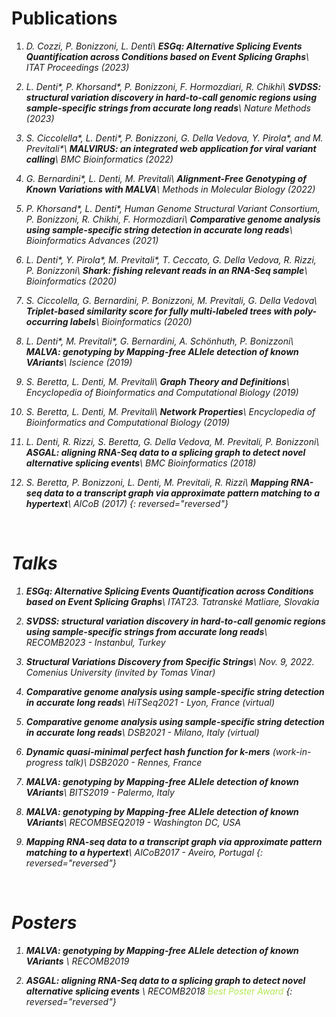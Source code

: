 # Publications

1. <i class="ai ai-open-access ai-2x"/> D. Cozzi, P. Bonizzoni, L. Denti\\
**ESGq: Alternative Splicing Events Quantification across Conditions based on Event Splicing Graphs**\\
*ITAT Proceedings (2023)* <a class="fa fa-file-pdf-o" href="https://ceur-ws.org/Vol-3498/paper31.pdf" style="text-decoration:none; color:inherit;"/>

1. <i class="ai ai-closed-access ai-2x"/> L. Denti\*, P. Khorsand\*, P. Bonizzoni, F. Hormozdiari, R. Chikhi\\
**SVDSS: structural variation discovery in hard-to-call genomic regions using sample-specific strings from accurate long reads**\\
*Nature Methods (2023)* <a class="ai ai-doi ai-lg" href="https://doi.org/10.1038/s41592-022-01674-1" style="text-decoration:none; color:inherit;"/>

1. <i class="ai ai-open-access ai-2x"/> S. Ciccolella\*, L. Denti\*, P. Bonizzoni, G. Della Vedova, Y. Pirola\*, and M. Previtali\*\\
**MALVIRUS: an integrated web application for viral variant calling**\\
*BMC Bioinformatics (2022)* <a class="ai ai-doi ai-lg" href="https://doi.org/10.1186/s12859-022-04668-0" style="text-decoration:none; color:inherit;"/>

1. <i class="ai ai-springer ai-2x"/> G. Bernardini\*, L. Denti, M. Previtali\\
**Alignment-Free Genotyping of Known Variations with MALVA**\\
*Methods in Molecular Biology (2022)* <a class="ai ai-doi ai-lg" href="https://doi.org/10.1007/978-1-0716-2293-3_15" style="text-decoration:none; color:inherit;"/>

1. <i class="ai ai-open-access ai-2x"/> P. Khorsand\*, L. Denti\*, Human Genome Structural Variant Consortium, P. Bonizzoni, R. Chikhi, F. Hormozdiari\\
**Comparative genome analysis using sample-specific string detection in accurate long reads**\\
*Bioinformatics Advances (2021)* <a class="ai ai-doi ai-lg" href="https://doi.org/10.1093/bioadv/vbab005" style="text-decoration:none; color:inherit;"/>

1. <i class="ai ai-open-access ai-2x"/> L. Denti\*, Y. Pirola\*, M. Previtali\*, T. Ceccato, G. Della Vedova, R. Rizzi, P. Bonizzoni\\
**Shark: fishing relevant reads in an RNA-Seq sample**\\
*Bioinformatics (2020)* <a class="ai ai-doi ai-lg" href="https://doi.org/10.1093/bioinformatics/btaa779" style="text-decoration:none; color:inherit;"/>

1. <i class="ai ai-open-access ai-2x"/> S. Ciccolella, G. Bernardini, P. Bonizzoni, M. Previtali, G. Della Vedova\\
**Triplet-based similarity score for fully multi-labeled trees with poly-occurring labels**\\
*Bioinformatics (2020)* <a class="ai ai-doi ai-lg" href="https://doi.org/10.1093/bioinformatics/btaa676" style="text-decoration:none; color:inherit;"/>

1. <i class="ai ai-open-access ai-2x"/> L. Denti\*, M. Previtali\*, G. Bernardini, A. Schönhuth, P. Bonizzoni\\
**MALVA: genotyping by Mapping-free ALlele detection of known VAriants**\\
*Iscience (2019)*  <a class="ai ai-doi ai-lg" href="https://doi.org/10.1016/j.isci.2019.07.011" style="text-decoration:none; color:inherit;"/>

1. <i class="ai ai-elsevier ai-2x"/> S. Beretta, L. Denti, M. Previtali\\
**Graph Theory and Definitions**\\
*Encyclopedia of Bioinformatics and Computational Biology (2019)* <a class="ai ai-doi ai-lg" href="https://doi.org/10.1016/B978-0-12-809633-8.20421-4" style="text-decoration:none; color:inherit;"/>

1. <i class="ai ai-elsevier ai-2x"/> S. Beretta, L. Denti, M. Previtali\\
**Network Properties**\\
*Encyclopedia of Bioinformatics and Computational Biology (2019)* <a class="ai ai-doi ai-lg" href="https://doi.org/10.1016/B978-0-12-809633-8.20422-6" style="text-decoration:none; color:inherit;"/>

1. <i class="ai ai-open-access ai-2x"/> L. Denti, R. Rizzi, S. Beretta, G. Della Vedova, M. Previtali, P. Bonizzoni\\
**ASGAL: aligning RNA-Seq data to a splicing graph to detect novel alternative splicing events**\\
*BMC Bioinformatics (2018)* <a class="ai ai-doi ai-lg" href="https://doi.org/10.1186/s12859-018-2436-3" style="text-decoration:none; color:inherit;"/>

1. <i class="ai ai-springer ai-2x"/>  S. Beretta, P. Bonizzoni, L. Denti, M. Previtali, R. Rizzi\\
**Mapping RNA-seq data to a transcript graph via approximate pattern matching to a hypertext**\\
*AlCoB (2017)* <a class="ai ai-doi ai-lg" href="https://doi.org/10.1007/978-3-319-58163-7_3" style="text-decoration:none; color:inherit;"/>
{: reversed="reversed"}

<br/>

# Talks

1. **ESGq: Alternative Splicing Events Quantification across Conditions based on Event Splicing Graphs**\\
*ITAT23. Tatranské Matliare, Slovakia*

1. **SVDSS: structural variation discovery in hard-to-call genomic regions using sample-specific strings from accurate long reads**\\
*RECOMB2023 - Instanbul, Turkey*

1. **Structural Variations Discovery from Specific Strings**\\
*Nov. 9, 2022. Comenius University (invited by Tomas Vinar)*

1. **Comparative genome analysis using sample-specific string detection in accurate long reads**\\
*HiTSeq2021 - Lyon, France (virtual)*

1. **Comparative genome analysis using sample-specific string detection in accurate long reads**\\
*DSB2021 - Milano, Italy (virtual)*

1. **Dynamic quasi-minimal perfect hash function for k-mers** *(work-in-progress talk)*\\
*DSB2020 - Rennes, France*


1. **MALVA: genotyping by Mapping-free ALlele detection of known VAriants**\\
*BITS2019 - Palermo, Italy*

1. **MALVA: genotyping by Mapping-free ALlele detection of known VAriants**\\
*RECOMBSEQ2019 - Washington DC, USA*

1. **Mapping RNA-seq data to a transcript graph via approximate pattern matching to a hypertext**\\
*AlCoB2017 - Aveiro, Portugal*
{: reversed="reversed"}

<br/>

# Posters
1. **MALVA: genotyping by Mapping-free ALlele detection of known VAriants** <a class="fa fa-file-pdf-o" href="/pdfs/malva_recomb2019.pdf" style="text-decoration:none; color:inherit;"></a>\\
*RECOMB2019*

1. **ASGAL: aligning RNA-Seq data to a splicing graph to detect novel alternative splicing events** <a class="fa fa-file-pdf-o" href="/pdfs/asgal_recomb2018.pdf" style="text-decoration:none; color:inherit;"></a>\\
*RECOMB2018* <a href="/imgs/award_recomb2018.jpg" style="text-decoration:none; color:inherit;"><i class="fa fa-trophy" style="color:#b5e853" aria-hidden="true"></i> <i style="color:#b5e853">Best Poster Award</i></a>
{: reversed="reversed"}
